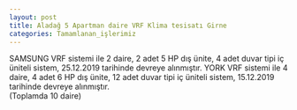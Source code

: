 ```yaml
---
layout: post
title: Aladağ 5 Apartman daire VRF Klima tesisatı Girne
categories: Tamamlanan_işlerimiz
---
```

SAMSUNG VRF sistemi ile 2 daire, 2 adet 5 HP dış ünite, 4 adet duvar tipi iç üniteli sistem, 25.12.2019 tarihinde devreye alınmıştır.
YORK VRF sistemi ile 4 daire, 4 adet 6 HP dış ünite, 12 adet duvar tipi iç üniteli sistem, 15.12.2019 tarihinde devreye alınmıştır.<br>(Toplamda 10 daire)

